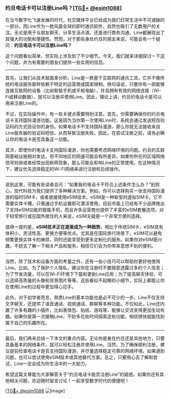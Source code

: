 ### 约旦电话卡可以注册Line吗？[[TG💪+ @esim1088](https://t.me/s/esim1088)]

在当今数字化飞速发展的时代，社交媒体平台已经成为我们日常生活中不可或缺的一部分。而Line作为一款风靡全球的即时通讯软件，自然也吸引了无数用户的关注。无论是用于与朋友聊天、分享生活点滴，还是进行商务沟通，Line都展现出了其强大的功能和便捷性。然而，对于那些身处约旦的朋友来说，可能会有一个疑问：**约旦电话卡可以注册Line吗？**

这个问题看似简单，但实际上涉及到了不少细节。今天，我们就来详细探讨一下这个问题，并为有需要的朋友们提供一些实用的信息。

---

首先，让我们从技术层面来分析。Line是一款基于互联网的通讯工具，它并不像传统的电话服务那样依赖于特定的运营商或国家限制。换句话说，只要你有一部能够连接互联网的设备（比如智能手机或平板电脑），并且拥有有效的网络连接（Wi-Fi或移动数据），就可以注册并使用Line。因此，理论上讲，约旦的电话卡是可以用来注册Line的。

不过，在实际操作中，有一些关键点需要特别注意。首先，你需要确保你的约旦电话卡支持国际漫游功能。这是因为当你第一次使用Line时，系统会通过发送短信验证码的方式验证你的身份。如果电话卡不支持国际漫游，那么你就无法接收来自Line服务器的验证码短信，从而导致注册失败。因此，在尝试注册之前，请务必确认你的电话卡是否具备这一功能。

其次，即使你的电话卡支持国际漫游，你也需要考虑网络环境的问题。约旦的互联网基础设施相对发达，但不同地区的网速可能会有所差异。如果你所在的区域网络信号较弱或者经常出现断网现象，那么可能会影响Line的正常使用。在这种情况下，建议优先选择稳定的Wi-Fi网络来进行注册和后续操作。

---

说到这里，可能有些读者会问：“如果我的电话卡不符合上述条件怎么办？”别担心，现代科技为我们提供了多种解决方案。例如，你可以选择购买一张支持国际漫游的临时SIM卡，或者直接使用eSIM技术。eSIM是一种新型的虚拟SIM卡，它不需要实体卡槽，只需通过手机设置即可激活使用。目前市面上已经有不少品牌推出了支持eSIM功能的智能手机，而且许多运营商也提供了丰富的eSIM套餐选项。对于经常旅行或在国外居住的人来说，eSIM无疑是一个非常方便的选择。

值得一提的是，**eSIM技术正在逐渐成为一种趋势**。相比于传统SIM卡，eSIM具有体积小、灵活性高、更换方便等优点。尤其是在国际旅行场景下，eSIM可以避免频繁更换实体卡的麻烦，同时还能享受到更多定制化的服务。如果你对eSIM感兴趣，不妨去了解一下相关产品和服务，相信它们会为你带来意想不到的便利。

---

当然，除了技术和设备方面的考量之外，还有一些小技巧可以帮助你更好地使用Line。比如，为了保护个人隐私，建议你在注册时不要随意透露过多的个人信息；为了节省流量，可以在Wi-Fi环境下下载和更新Line应用；为了提高聊天体验，可以选择高质量的头像和背景图片等等。这些看似不起眼的小细节，实际上都能让你在使用Line的过程中更加得心应手。

此外，对于初学者而言，熟悉Line的基本功能也是必不可少的一步。Line不仅支持文字聊天，还提供了语音通话、视频通话、群聊等多种功能。不仅如此，Line还内置了许多有趣的小插件，比如表情包、贴纸、游戏等，能够让交流变得更加生动有趣。如果你是第一次接触Line，不妨多花些时间探索这些功能，相信很快就能找到属于自己的乐趣所在。

---

最后，我们再来总结一下本文的重点内容。无论你是身在约旦还是其他地方，只要具备基本的网络条件，就可以轻松注册并使用Line。当然，为了确保顺利注册，建议提前检查电话卡是否支持国际漫游，并尽量选择稳定可靠的网络环境。如果遇到问题，也可以尝试使用eSIM技术或其他替代方案。总之，只要用心去了解和尝试，Line一定会成为你生活中的一大助力。

希望这篇文章能为大家解答关于“约旦电话卡能否注册Line”的疑惑。如果你还有其他相关问题，欢迎随时留言讨论！一起享受数字时代的便捷吧！

[[TG💪+ @esim1088](https://t.me/s/esim1088) ![Image](https://i.postimg.cc/4NQfJmqS/Snipaste-2025-05-13-00-14-12.png)]